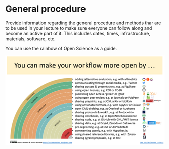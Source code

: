 # General procedure

Provide information regarding the general procedure and methods thar are
to be used in your lecture to make sure everyone can follow along and
become an active part of it.
This includes dates, times, infrastructure, materials, software, etc.

You can use the rainbow of Open Science as a guide.

![rainbow os](static/rainbow_os.png)
